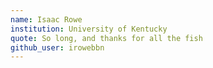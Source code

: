 ```yaml
---
name: Isaac Rowe 
institution: University of Kentucky 
quote: So long, and thanks for all the fish
github_user: irowebbn
---
```

